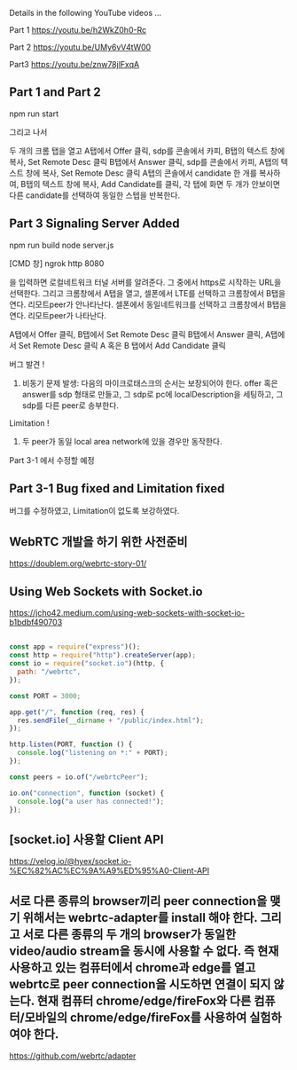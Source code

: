 Details in the following YouTube videos ...

Part 1
https://youtu.be/h2WkZ0h0-Rc

Part 2
https://youtu.be/UMy6vV4tW00

Part3
https://youtu.be/znw78jlFxqA

## Part 1 and Part 2

npm run start

그리고 나서

두 개의 크롬 탭을 열고
A탭에서 Offer 클릭, sdp를 콘솔에서 카피, B탭의 텍스트 창에 복사, Set Remote Desc 클릭
B탭에서 Answer 클릭, sdp를 콘솔에서 카피, A탭의 텍스트 창에 복사, Set Remote Desc 클릭
A탭의 콘솔에서 candidate 한 개를 복사하여, B탭의 텍스트 창에 복사, Add Candidate를 클릭,
각 탭에 화면 두 개가 안보이면 다른 candidate를 선택하여 동일한 스텝을 반복한다.

## Part 3 Signaling Server Added

npm run build
node server.js

[CMD 창] ngrok http 8080

을 입력하면 로컬네트워크 터널 서버를 알려준다. 그 중에서 https로 시작하는 URL을 선택한다.
그리고 크롬창에서 A탭을 열고, 셀폰에서 LTE를 선택하고 크롬창에서 B탭을 연다. 리모트peer가 안나타난다.
셀폰에서 동일네트워크를 선택하고 크롬창에서 B탭을 연다. 리모트peer가 나타난다.

A탭에서 Offer 클릭, B탭에서 Set Remote Desc 클릭
B탭에서 Answer 클릭, A탭에서 Set Remote Desc 클릭
A 혹은 B 탭에서 Add Candidate 클릭

버그 발견 !

1. 비동기 문제 발생: 다음의 마이크로태스크의 순서는 보장되어야 한다.
   offer 혹은 answer를 sdp 형태로 만들고,
   그 sdp로 pc에 localDescription을 세팅하고,
   그 sdp를 다른 peer로 송부한다.

Limitation !

1. 두 peer가 동일 local area network에 있을 경우만 동작한다.

Part 3-1 에서 수정할 예정

## Part 3-1 Bug fixed and Limitation fixed

버그를 수정하였고, Limitation이 없도록 보강하였다.

## WebRTC 개발을 하기 위한 사전준비

https://doublem.org/webrtc-story-01/

## Using Web Sockets with Socket.io

https://jcho42.medium.com/using-web-sockets-with-socket-io-b1bdbf490703

##

```js
const app = require("express")();
const http = require("http").createServer(app);
const io = require("socket.io")(http, {
  path: "/webrtc",
});

const PORT = 3000;

app.get("/", function (req, res) {
  res.sendFile(__dirname + "/public/index.html");
});

http.listen(PORT, function () {
  console.log("listening on *:" + PORT);
});

const peers = io.of("/webrtcPeer");

io.on("connection", function (socket) {
  console.log("a user has connected!");
});
```

## [socket.io] 사용할 Client API

https://velog.io/@hyex/socket.io-%EC%82%AC%EC%9A%A9%ED%95%A0-Client-API

## 서로 다른 종류의 browser끼리 peer connection을 맺기 위해서는 webrtc-adapter를 install 해야 한다. 그리고 서로 다른 종류의 두 개의 browser가 동일한 video/audio stream을 동시에 사용할 수 없다. 즉 현재 사용하고 있는 컴퓨터에서 chrome과 edge를 열고 webrtc로 peer connection을 시도하면 연결이 되지 않는다. 현재 컴퓨터 chrome/edge/fireFox와 다른 컴퓨터/모바일의 chrome/edge/fireFox를 사용하여 실험하여야 한다.

https://github.com/webrtc/adapter
